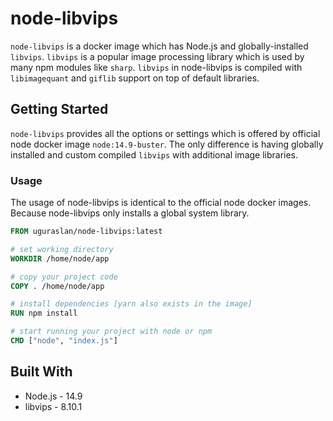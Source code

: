 # node-libvips

`node-libvips` is a docker image which has Node.js and globally-installed `libvips`. `libvips` is a popular image processing library which is used by many npm modules like `sharp`. `libvips` in node-libvips is compiled with `libimagequant` and `giflib` support on top of default libraries.

## Getting Started

`node-libvips` provides all the options or settings which is offered by official node docker image `node:14.9-buster`. The only difference is having globally installed and custom compiled `libvips` with additional image libraries.

### Usage

The usage of node-libvips is identical to the official node docker images. Because node-libvips only installs a global system library.

```Dockerfile
FROM uguraslan/node-libvips:latest

# set working directory
WORKDIR /home/node/app

# copy your project code
COPY . /home/node/app

# install dependencies [yarn also exists in the image]
RUN npm install

# start running your project with node or npm
CMD ["node", "index.js"]
```

## Built With

* Node.js - 14.9
* libvips - 8.10.1
